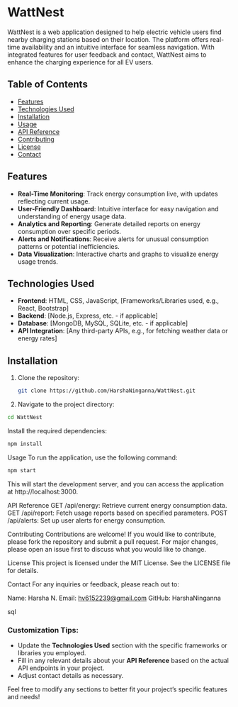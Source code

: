 # WattNest
WattNest is a web application designed to help electric vehicle users find nearby charging stations based on their location. The platform offers real-time availability and an intuitive interface for seamless navigation. With integrated features for user feedback and contact, WattNest aims to enhance the charging experience for all EV users.

## Table of Contents

- [Features](#features)
- [Technologies Used](#technologies-used)
- [Installation](#installation)
- [Usage](#usage)
- [API Reference](#api-reference)
- [Contributing](#contributing)
- [License](#license)
- [Contact](#contact)

## Features

- **Real-Time Monitoring**: Track energy consumption live, with updates reflecting current usage.
- **User-Friendly Dashboard**: Intuitive interface for easy navigation and understanding of energy usage data.
- **Analytics and Reporting**: Generate detailed reports on energy consumption over specific periods.
- **Alerts and Notifications**: Receive alerts for unusual consumption patterns or potential inefficiencies.
- **Data Visualization**: Interactive charts and graphs to visualize energy usage trends.

## Technologies Used

- **Frontend**: HTML, CSS, JavaScript, [Frameworks/Libraries used, e.g., React, Bootstrap]
- **Backend**: [Node.js, Express, etc. - if applicable]
- **Database**: [MongoDB, MySQL, SQLite, etc. - if applicable]
- **API Integration**: [Any third-party APIs, e.g., for fetching weather data or energy rates]

## Installation

1. Clone the repository:
   ```bash
   git clone https://github.com/HarshaNinganna/WattNest.git
   ```
2. Navigate to the project directory:
```bash
cd WattNest
```
Install the required dependencies:
```bash
npm install
```
Usage
To run the application, use the following command:

```bash
npm start
```
This will start the development server, and you can access the application at http://localhost:3000.

API Reference
GET /api/energy: Retrieve current energy consumption data.
GET /api/report: Fetch usage reports based on specified parameters.
POST /api/alerts: Set up user alerts for energy consumption.

Contributing
Contributions are welcome! If you would like to contribute, please fork the repository and submit a pull request. For major changes, please open an issue first to discuss what you would like to change.

License
This project is licensed under the MIT License. See the LICENSE file for details.

Contact
For any inquiries or feedback, please reach out to:

Name: Harsha N.
Email: hv6152239@gmail.com
GitHub: HarshaNinganna

sql

### Customization Tips:
- Update the **Technologies Used** section with the specific frameworks or libraries you employed.
- Fill in any relevant details about your **API Reference** based on the actual API endpoints in your project.
- Adjust contact details as necessary.

Feel free to modify any sections to better fit your project’s specific features and needs!
  
